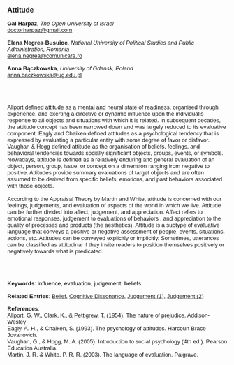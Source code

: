 <!DOCTYPE html><html lang="en"><head><title="Attitude"></head>
<body><p><font face="Poppins, Calibri, sans-serif" size="3"><b>Attitude</b></font></p>
<p><font face="Poppins, Calibri, sans-serif" size="2"><b>Gal Harpaz</b>, <i>The Open University of Israel</i><br><a href="mailto:doctorharpaz@gmail.com" target="blank">doctorharpaz@gmail.com</a></font></p>
<p><font face="Poppins, Calibri, sans-serif" size="2"><b>Elena Negrea-Busuioc</b>, <i>National University of Political Studies and Public Administration, Romania</i><br><a href="mailto:elena.negrea@comunicare.ro" target="blank">elena.negrea@comunicare.ro</a></font></p>
<p><font face="Poppins, Calibri, sans-serif" size="2"><b>Anna Bączkowska</b>, <i>University of Gdansk, Poland</i><br><a href="mailto:anna.baczkowska@ug.edu.pl" target="blank">anna.baczkowska@ug.edu.pl</a></font></p>
<p><font face="Poppins, Calibri, sans-serif" size="2"><br><br><br>Allport defined attitude as a mental and neural state of readiness, organised through experience, and exerting a directive or dynamic influence upon the individual’s response to all objects and situations with which it is related. In subsequent decades, the attitude concept has been narrowed down and was largely reduced to its evaluative component. Eagly and Chaiken defined attitudes as a psychological tendency that is expressed by evaluating a particular entity with some degree of favor or disfavor. Vaughan &amp; Hogg defined attitude as the organisation of beliefs, feelings, and behavioral tendencies towards socially significant objects, groups, events, or symbols. Nowadays, attitude is defined as a relatively enduring and general evaluation of an object, person, group, issue, or concept on a dimension ranging from negative to positive. Attitudes provide summary evaluations of target objects and are often assumed to be derived from specific beliefs, emotions, and past behaviors associated with those objects.<br><br>According to the Appraisal Theory by Martin and White, attitude is concerned with our feelings, judgements, and evaluation of aspects of the world in which we live. Attitude can be further divided into affect, judgement, and appreciation. Affect refers to emotional responses, judgement to evaluations of behaviors , and appreciation to the quality of processes and products (the aesthetics). Attitude is a subtype of evaluative language that conveys a positive or negative assessment of people, events, situations, actions, etc. Attitudes can be conveyed explicitly or implicitly. Sometimes, utterances can be classified as attitudinal if they invite readers to position themselves positively or negatively towards what is predicated.  <br><br><br><br></font></p>
<p><font face="Poppins, Calibri, sans-serif" size="2"><b>Keywords</b>: </font></font></span></font><font color="#000000"><span style="text-decoration: none"><font face="calibri, sans-serif"><font size="2" style="font-size: 10pt">i</font></font></span></font><font color="#000000"><span style="text-decoration: none"><font face="calibri, sans-serif"><font size="2" style="font-size: 10pt">nfluence, evaluation, judgement, beliefs.</font></font></span></font></font></p>
<p><font face="Poppins, Calibri, sans-serif" size="2"><b>Related Entries</b>: <a href="./belief.html">Belief</a>, <a href="./cognitive-dissonance.html">Cognitive Dissonance</a>, <a href="./judgement-(1).html">Judgement (1)</a>, <a href="./judgement-(2).html">Judgement (2)</a></font></p>
<p><font face="Poppins, Calibri, sans-serif" size="2"><b>References</b>:<br>Allport, G. W., Clark, K., &amp; Pettigrew, T. (1954). The nature of prejudice. Addison-Wesley<br>Eagly, A. H., &amp; Chaiken, S. (1993). The psychology of attitudes. Harcourt Brace Jovanovich.<br>Vaughan, G., &amp; Hogg, M. A. (2005). Introduction to social psychology (4th ed.). Pearson Education Australia.<br>Martin, J. R. &amp; White, P. R. R. (2003). The language of evaluation. Palgrave.</font></p>
</body>
